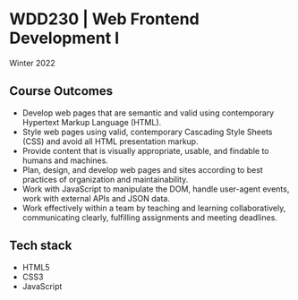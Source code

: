 # WDD230 | Web Frontend Development I
Winter 2022

## Course Outcomes
- Develop web pages that are semantic and valid using contemporary Hypertext Markup Language (HTML).
- Style web pages using valid, contemporary Cascading Style Sheets (CSS) and avoid all HTML presentation markup.
- Provide content that is visually appropriate, usable, and findable to humans and machines.
- Plan, design, and develop web pages and sites according to best practices of organization and maintainability.
- Work with JavaScript to manipulate the DOM, handle user-agent events, work with external APIs and JSON data.
- Work effectively within a team by teaching and learning collaboratively, communicating clearly, fulfilling assignments and meeting deadlines.

## Tech stack
- HTML5
- CSS3
- JavaScript

